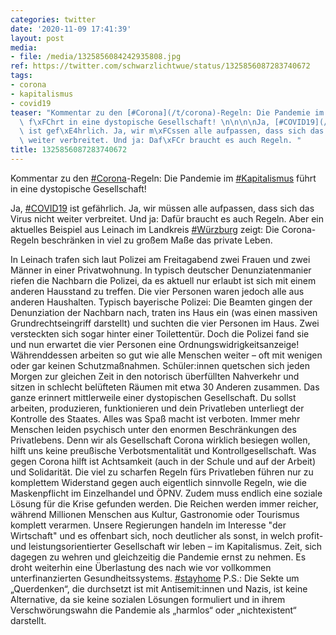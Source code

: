 ```yaml
---
categories: twitter
date: '2020-11-09 17:41:39'
layout: post
media:
- file: /media/1325856084242935808.jpg
ref: https://twitter.com/schwarzlichtwue/status/1325856087283740672
tags:
- corona
- kapitalismus
- covid19
teaser: "Kommentar zu den [#Corona](/t/corona)-Regeln: Die Pandemie im [#Kapitalismus](/t/kapitalismus)\
  \ f\xFChrt in eine dystopische Gesellschaft! \n\n\n\nJa, [#COVID19](/t/covid19)\
  \ ist gef\xE4hrlich. Ja, wir m\xFCssen alle aufpassen, dass sich das Virus nicht\
  \ weiter verbreitet. Und ja: Daf\xFCr braucht es auch Regeln. "
title: 1325856087283740672
---
```

Kommentar zu den [#Corona](/t/corona)-Regeln: Die Pandemie im [#Kapitalismus](/t/kapitalismus) führt in eine dystopische Gesellschaft! 



Ja, [#COVID19](/t/covid19) ist gefährlich. Ja, wir müssen alle aufpassen, dass sich das Virus nicht weiter verbreitet. Und ja: Dafür braucht es auch Regeln. 
Aber ein aktuelles Beispiel aus Leinach im Landkreis [#Würzburg](/t/würzburg) zeigt: Die Corona-Regeln beschränken in viel zu großem Maße das private Leben.



In Leinach trafen sich laut Polizei am Freitagabend zwei Frauen und zwei Männer in einer Privatwohnung.
In typisch deutscher Denunziatenmanier riefen die Nachbarn die Polizei, da es aktuell nur erlaubt ist sich mit einem anderen Hausstand zu treffen. Die vier Personen waren jedoch alle aus anderen Haushalten. Typisch bayerische Polizei: Die Beamten gingen der Denunziation der Nachbarn nach, traten ins Haus ein (was einen massiven Grundrechtseingriff darstellt) und suchten die vier Personen im Haus. Zwei versteckten sich sogar hinter einer Toilettentür. Doch die Polizei fand sie und nun erwartet die vier Personen eine Ordnungswidrigkeitsanzeige!
Währenddessen arbeiten so gut wie alle Menschen weiter – oft mit wenigen oder gar keinen Schutzmaßnahmen. Schüler:innen quetschen sich jeden Morgen zur gleichen Zeit in den notorisch überfüllten Nahverkehr und sitzen in schlecht belüfteten Räumen mit etwa 30 Anderen zusammen.
Das ganze erinnert mittlerweile einer dystopischen Gesellschaft. Du sollst arbeiten, produzieren, funktionieren und dein Privatleben unterliegt der Kontrolle des Staates. Alles was Spaß macht ist verboten. Immer mehr Menschen leiden psychisch unter den enormen Beschränkungen des
Privatlebens. Denn wir als Gesellschaft Corona wirklich besiegen wollen, hilft uns keine preußische Verbotsmentalität und Kontrollgesellschaft. Was gegen Corona hilft ist Achtsamkeit (auch in der Schule und auf der Arbeit) und Solidarität.
Die viel zu scharfen Regeln fürs Privatleben führen nur zu komplettem Widerstand gegen auch eigentlich sinnvolle Regeln, wie die Maskenpflicht im Einzelhandel und ÖPNV.
Zudem muss endlich eine soziale Lösung für die Krise gefunden werden. Die Reichen werden immer reicher, während Millionen Menschen aus Kultur, Gastronomie oder Tourismus komplett verarmen.
Unsere Regierungen handeln im Interesse "der Wirtschaft" und es offenbart sich, noch deutlicher als sonst, in welch profit- und leistungsorientierter Gesellschaft wir leben – im Kapitalismus.
Zeit, sich dagegen zu wehren und gleichzeitig die Pandemie ernst zu nehmen. Es droht weiterhin eine Überlastung des nach wie vor vollkommen unterfinanzierten Gesundheitssystems. [#stayhome](/t/stayhome)
P.S.: Die Sekte um „Querdenken“, die durchsetzt ist mit Antisemit:innen und Nazis, ist keine Alternative, da sie keine sozialen Lösungen formuliert und in ihrem Verschwörungswahn die Pandemie als „harmlos“ oder „nichtexistent“ darstellt.